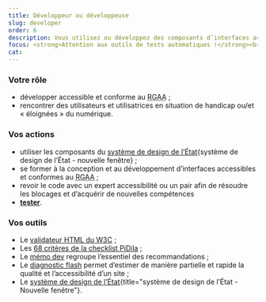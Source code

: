 ```yaml
---
title: Développeur ou développeuse
slug: developer
order: 6
description: Vous utilisez ou développez des composants d’interfaces accessibles et conformes au RGAA
focus: <strong>Attention aux outils de tests automatiques !</strong><br> Ils ne couvrent qu’une petite partie des tests RGAA et ne peuvent pas détecter les anomalies relevant de la pertinence ou du contexte.
cat: 
---
```


### Votre rôle

* développer accessible et conforme au <abbr title="Référentiel général d’amélioration de l’accessibilité">RGAA</abbr> ;
* rencontrer des utilisateurs et utilisatrices en situation de handicap ou/et « éloignées » du numérique.

### Vos actions

* utiliser les composants du [système de design de l’État](https://gouvfr.atlassian.net/wiki/spaces/DB/pages/223019574/D+veloppeurs){système de design de l’État - nouvelle fenêtre} ;
* se former à la conception et au développement d’interfaces accessibles et conformes au <abbr title="Référentiel général d’amélioration de l’accessibilité">RGAA</abbr> ;
* revoir le code avec un expert accessibilité ou un pair afin de résoudre les blocages et d’acquérir de nouvelles compétences
* [**tester**](/outils/checklist-dev/). 

### Vos outils

* Le [validateur HTML du W3C](https://validator.w3.org/) ;
* Les [68 critères de la checklist PiDila](/outils/checklist-pidila/?reference=%5B%22RGAA%22%5D&profil=%5B%22D%C3%A9veloppement%22,%22Int%C3%A9gration%22%5D) ;
* Le [mémo dev](/outils/memo-dev) regroupe l’essentiel des recommandations ;
* Le [diagnostic flash](/outils/diagnostic-flash) permet d’estimer de manière partielle et rapide la qualité et l’accessibilité d’un site ;
* Le [système de design de l’État](https://www.systeme-de-design.gouv.fr/){title="système de design de l’État - Nouvelle fenêtre"}.
